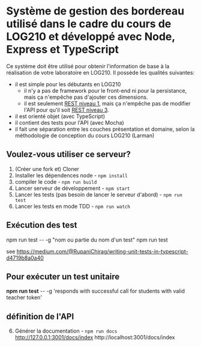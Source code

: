 # Système de gestion des bordereau utilisé dans le cadre du cours de LOG210 et développé avec Node, Express et TypeScript

Ce système doit être utilisé pour obtenir l'information de base à la réalisation de votre laboratoire en LOG210. Il possède les qualités suivantes:

-   il est simple pour les débutants en LOG210
    -   il n'y a pas de framework pour le front-end ni pour la persistance, mais ça n'empêche pas d'ajouter ces dimensions.
    -   il est seulement [REST niveau 1](https://restfulapi.net/richardson-maturity-model/#level-one), mais ça n'empêche pas de modifier l'API pour qu'il soit [REST niveau 3](https://restfulapi.net/richardson-maturity-model/#level-three).
-   il est orienté objet (avec TypeScript)
-   il contient des tests pour l'API (avec Mocha)
-   il fait une séparation entre les couches présentation et domaine, selon la méthodologie de conception du cours LOG210 (Larman)

## Voulez-vous utiliser ce serveur?

1. (Créer une fork et) Cloner
2. Installer les dépendences node - `npm install`
3. compiler le code - `npm run build`
4. Lancer serveur de développement - `npm start`
5. Lancer les tests (pas besoin de lancer le serveur d'abord) - `npm run test`
6. Lancer les tests en mode TDD - `npm run watch`

## Exécution des test

npm run test -- -g "nom ou partie du nom d'un test"
npm run test

see https://medium.com/@RupaniChirag/writing-unit-tests-in-typescript-d4719b8a0a40

## Pour exécuter un test unitaire

**npm run test** -- -g 'responds with successful call for students with valid teacher token'

## définition de l'API

6. Générer la documentation - `npm run docs`
   http://127.0.0.1:3001/docs/index
   http://localhost:3001/docs/index

